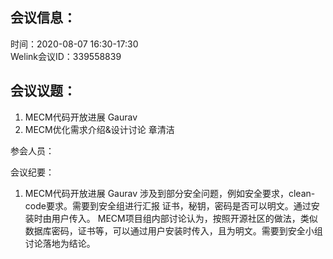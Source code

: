会议信息：
------------

时间：2020-08-07 16:30-17:30  
Welink会议ID：339558839 


会议议题：
------------

1. MECM代码开放进展    Gaurav
2. MECM优化需求介绍&设计讨论  章清洁


参会人员：  


会议纪要：
1. MECM代码开放进展    Gaurav
     涉及到部分安全问题，例如安全要求，clean-code要求。需要到安全组进行汇报
     证书，秘钥，密码是否可以明文。通过安装时由用户传入。
     MECM项目组内部讨论认为，按照开源社区的做法，类似数据库密码，证书等，可以通过用户安装时传入，且为明文。需要到安全小组讨论落地为结论。